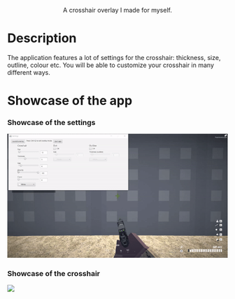 <p align="center">A crosshair overlay I made for myself.</p>

# Description
The application features a lot of settings for the crosshair: thickness, size, outline, colour etc. You will be able to customize your crosshair in many different ways.

# Showcase of the app
### Showcase of the settings
![](https://github.com/Yudrath/battlebit-crosshair-overlay/blob/master/Settingsshowcase.gif)
### Showcase of the crosshair
![](https://github.com/Yudrath/battlebit-crosshair-overlay/blob/master/Crosshairshowcase.gif)
